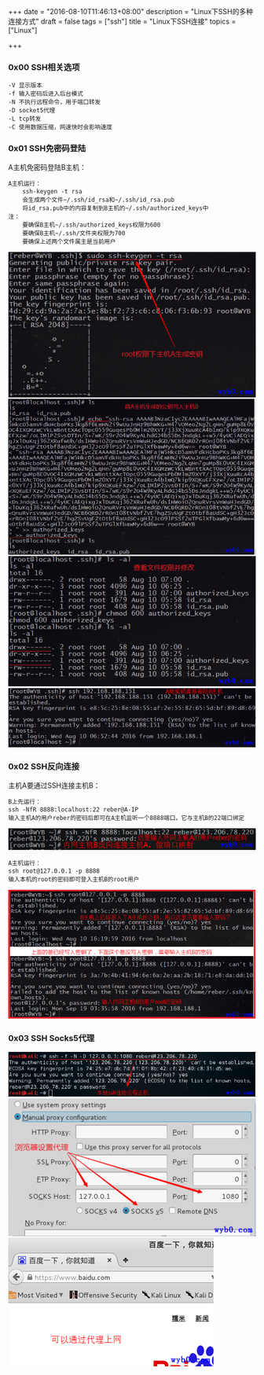 +++
date = "2016-08-10T11:46:13+08:00"
description = "Linux下SSH的多种连接方式"
draft = false
tags = ["ssh"]
title = "Linux下SSH连接"
topics = ["Linux"]

+++

### 0x00 SSH相关选项
```
-V 显示版本
-f 输入密码后进入后台模式
-N 不执行远程命令，用于端口转发
-D socket5代理
-L tcp转发
-C 使用数据压缩，网速快时会影响速度
```

### 0x01 SSH免密码登陆
A主机免密码登陆B主机：
```
A主机运行：
    ssh-keygen -t rsa
    会生成两个文件~/.ssh/id_rsa和~/.ssh/id_rsa.pub
    将id_rsa.pub中的内容复制到B主机的~/.ssh/authorized_keys中
注：
    要确保B主机~/.ssh/authorized_keys权限为600
    要确保B主机~/.ssh/文件夹权限为700
    要确保上述两个文件属主是当前用户
```
![A主机生成密钥对](/img/post/ssh_no_pwd_login_create_keys.png)
![将A主机产生的公钥写入B主机](/img/post/ssh_no_pwd_login_write_pub_key_to_b.png)
![检查B主机authorized_keys权限](/img/post/ssh_no_pwd_login_check_authorized_keys_permissions.png)
![A主机免密码登陆主机B](/img/post/ssh_no_pwd_login_a_login_b.png)

### 0x02 SSH反向连接
主机A要通过SSH连接主机B：
````
B上先运行：
ssh -NfR 8888:localhost:22 reber@A-IP
输入主机A的用户reber的密码后即可在A主机监听一个8888端口，它与主机B的22端口绑定
````
![主机B反向连接主机A](/img/post/ssh_reverse_conn_b_run_command.png)
````
A主机运行：
ssh root@127.0.0.1 -p 8888
输入本机的root的密码即可登入主机B的root用户
````
![主机A连接主机B](/img/post/ssh_reverse_conn_a_run_command.png)

### 0x03 SSH Socks5代理
![设置ssh socks5](/img/post/ssh_socks5_proxy_set.png)
![设置ssh socks5](/img/post/ssh_socks5_proxy_set_firefox.png)
![火狐通过代理可以上网](/img/post/ssh_socks5_proxy_firefox_internet.png)
